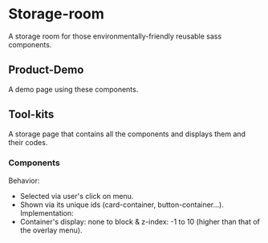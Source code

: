 # Storage-room

A storage room for those environmentally-friendly reusable sass components.

## Product-Demo
A demo page using these components.

## Tool-kits
A storage page that contains all the components and displays them and their codes.

### Components
Behavior:
* Selected via user's click on menu.
* Shown via its unique ids (card-container, button-container...).
Implementation: 
* Container's display: none to block & z-index: -1 to 10 (higher than that of the overlay menu).

